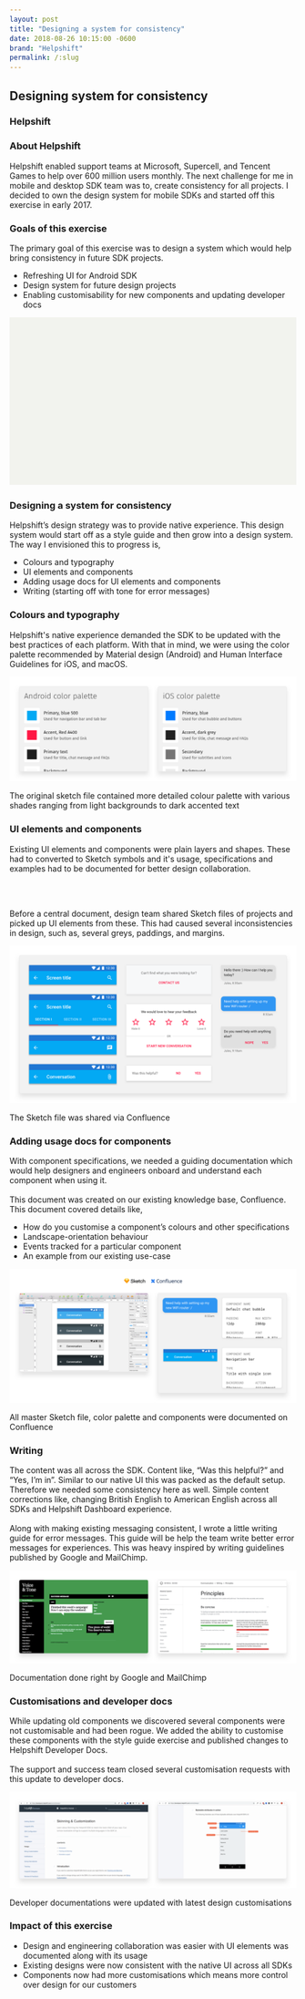 ```yaml
---
layout: post
title: "Designing a system for consistency"
date: 2018-08-26 10:15:00 -0600
brand: "Helpshift"
permalink: /:slug
---
```



<section id="hero">
  <div class="container">
    <h2>Designing system for consistency</h2>
    <h3>Helpshift</h3>
  </div>
</section>
<section id="content">
  <!-- INTRODUCTION SECTION -->
  <div id="introduction" class="process-step grid-of-two small-container">
    <div>
      <h3>About Helpshift</h3>
      <p>Helpshift enabled support teams at Microsoft, Supercell, and Tencent Games to help over 600 million users monthly. The next challenge for me in mobile and desktop SDK team was to, create consistency for all projects. I decided to own the design system for mobile SDKs and started off this exercise in early 2017.</p>
    </div>
    <div>
      <h3>Goals of this exercise</h3>
      <p>The primary goal of this exercise was to design a system which would help bring consistency in future SDK projects.</p>
      <ul>
        <li>Refreshing UI for Android SDK</li>
        <li>Design system for future design projects</li>
        <li>Enabling customisability for new components and updating developer docs</li>
      </ul>
    </div>
  </div>
  <img src="/assets/convertfly-making-messenger-marketing-simple/example.png" alt="Convertfly helps Shopify stores with various widgets for recovering sales"
  />
  <!-- UX Solution -->
  <div class="process-step">
    <h3>Designing a system for consistency</h3>
    <p>
    Helpshift’s design strategy was to provide native experience. This design system would start off as a style guide and then grow into a design system. The way I envisioned this to progress is,
    </p>
    <ul>
      <li>Colours and typography</li>
      <li>UI elements and components</li>
      <li>Adding usage docs for UI elements and components</li>
      <li>Writing (starting off with tone for error messages)</li>
    </ul>
  </div>
  <div class="process-step">
    <h3>Colours and typography</h3>
    <p>Helpshift's native experience demanded the SDK to be updated with the best practices of each platform. With that in mind, we were using the color palette recommended by Material design (Android) and Human Interface Guidelines for iOS, and macOS.</p>
  </div>
  <div class="process-step image-container">
    <img src="/assets/designing-system-for-consistency/colors-1.png" alt="Convertfly helps Shopify stores with various widgets for recovering sales"/>
    <p>The original sketch file contained more detailed colour palette with various shades ranging from light backgrounds to dark accented text</p>
  </div>
  <div class="process-step">
    <h3>UI elements and components</h3>
    <p>Existing UI elements and components were plain layers and shapes. These had to converted to Sketch symbols and it's usage, specifications and examples had to be documented for better design collaboration.</p>
    <br><br>
    <p>Before a central document, design team shared Sketch files of projects and picked up UI elements from these. This had caused several inconsistencies in design, such as, several greys, paddings, and margins.</p>
  </div>
  <div class="process-step image-container">
    <img src="/assets/designing-system-for-consistency/elements-1.png" alt="Convertfly helps Shopify stores with various widgets for recovering sales"/>
    <p>The Sketch file was shared via Confluence</p>
  </div>
  <div class="process-step">
    <h3>Adding usage docs for components</h3>
    <p>With component specifications, we needed a guiding documentation which would help designers and engineers onboard and understand each component when using it.
    <br><br>
    This document was created on our existing knowledge base, Confluence. This document covered details like,
    </p>
    <ul>
      <li>How do you customise a component’s colours and other specifications</li>
      <li>Landscape-orientation behaviour</li>
      <li>Events tracked for a particular component</li>
      <li>An example from our existing use-case</li>
    </ul>
  </div>
  <div class="process-step image-container">
    <img src="/assets/designing-system-for-consistency/documents-1.png" alt="Convertfly helps Shopify stores with various widgets for recovering sales"/>
    <p>All master Sketch file, color palette and components were documented on Confluence</p>
  </div>
  <div class="process-step">
    <h3>Writing</h3>
    <p>The content was all across the SDK. Content like, “Was this helpful?” and “Yes, I’m in”. Similar to our native UI this was packed as the default setup. Therefore we needed some consistency here as well. Simple content corrections like, changing British English to American English across all SDKs and Helpshift Dashboard experience.
    <br><br>
    Along with making existing messaging consistent, I wrote a little writing guide for error messages. This guide will be help the team write better error messages for experiences. This was heavy inspired by writing guidelines published by Google and MailChimp.
    </p>
  </div>
  <div class="process-step image-container">
    <img src="/assets/designing-system-for-consistency/writing-1.png" alt="Convertfly helps Shopify stores with various widgets for recovering sales"/>
    <p>Documentation done right by Google and MailChimp</p>
  </div>
  <div class="process-step">
    <h3>Customisations and developer docs</h3>
    <p>While updating old components we discovered several components were not customisable and had been rogue. We added the ability to customise these components with the style guide exercise and published changes to Helpshift Developer Docs.
    <br><br>
    The support and success team closed several customisation requests with this update to developer docs.</p>
  </div>
  <div class="process-step image-container">
    <img src="/assets/designing-system-for-consistency/devdocs-1.png" alt="Convertfly helps Shopify stores with various widgets for recovering sales"/>
    <p>Developer documentations were updated with latest design customisations</p>
  </div>
  <div class="process-step">
    <h3>Impact of this exercise</h3>
    <ul>
      <li>Design and engineering collaboration was easier with UI elements was documented along with its usage</li>
      <li>Existing designs were now consistent with the native UI across all SDKs</li>
      <li>Components now had more customisations which means more control over design for our customers</li>
    </ul>
  </div>
</section>